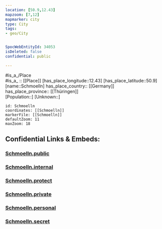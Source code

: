 ```yaml
---
location: [50.9,12.43] 
mapzoom: [7,12] 
mapmarker: city 
type: City
tags:
- geo/City


SpocWebEntityId: 34053
isDeleted: false
confidential: public

---
```

#is_a_/Place  
#is_a_ :: [[Place]] 
[has_place_longitude::12.43] 
[has_place_latitude::50.9] 
[name::Schmoelln] 
has_place_country:: [[Germany]]  
has_place_province:: [[Thüringen]]  
[Population::] 
[Unknown::] 


```leaflet
id: Schmoelln
coordinates: [[Schmoelln]] 
markerFile: [[Schmoelln]] 
defaultZoom: 11 
maxZoom: 18
```


## Confidential Links & Embeds: 

### [Schmoelln.public](/_public/\Earth\Continent\Europe\Europe~Central\Germany\Germany~East\Thüringen\counties~TH\Altenburger_Land\cities~Altenburger_Land\Gößnitz\CitySchmoelln.public.md) 

### [Schmoelln.internal](/_internal/\Earth\Continent\Europe\Europe~Central\Germany\Germany~East\Thüringen\counties~TH\Altenburger_Land\cities~Altenburger_Land\Gößnitz\CitySchmoelln.internal.md) 

### [Schmoelln.protect](/_protect/\Earth\Continent\Europe\Europe~Central\Germany\Germany~East\Thüringen\counties~TH\Altenburger_Land\cities~Altenburger_Land\Gößnitz\CitySchmoelln.protect.md) 

### [Schmoelln.private](/_private/\Earth\Continent\Europe\Europe~Central\Germany\Germany~East\Thüringen\counties~TH\Altenburger_Land\cities~Altenburger_Land\Gößnitz\CitySchmoelln.private.md) 

### [Schmoelln.personal](/_personal/\Earth\Continent\Europe\Europe~Central\Germany\Germany~East\Thüringen\counties~TH\Altenburger_Land\cities~Altenburger_Land\Gößnitz\CitySchmoelln.personal.md) 

### [Schmoelln.secret](/_secret/\Earth\Continent\Europe\Europe~Central\Germany\Germany~East\Thüringen\counties~TH\Altenburger_Land\cities~Altenburger_Land\Gößnitz\CitySchmoelln.secret.md)

